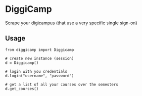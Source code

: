 # DiggiCamp

Scrape your digicampus (that use a very specific single sign-on)


## Usage

```python3
from diggicamp import Diggicamp

# create new instance (session)
d = Diggicamp()

# login with you credentials
d.login("username", "password")

# get a list of all your courses over the semesters
d.get_courses()
```
